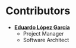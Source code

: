 # Contributors

* **[Eduardo López García](https://github.com/Vipheak)**
	* Project Manager
  * Software Architect 
